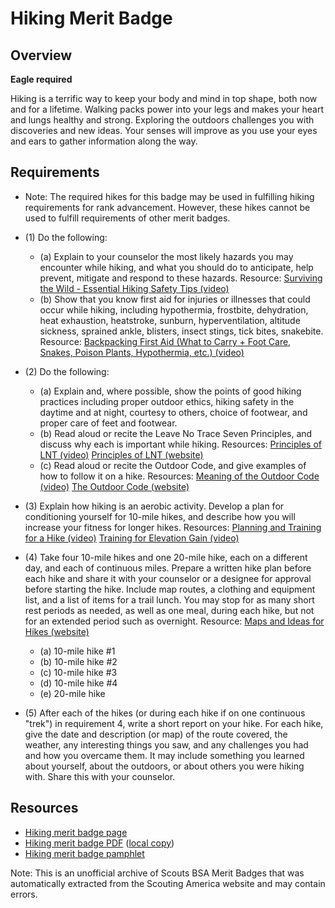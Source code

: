 

# Hiking Merit Badge


## Overview

**Eagle required**

Hiking is a terrific way to keep your body and mind in top shape, both now and for a lifetime. Walking packs power into your legs and makes your heart and lungs healthy and strong. Exploring the outdoors challenges you with discoveries and new ideas. Your senses will improve as you use your eyes and ears to gather information along the way.

## Requirements

* Note: The required hikes for this badge may be used in fulfilling hiking requirements for rank advancement. However, these  hikes cannot be used to fulfill requirements of other merit badges.
* (1) Do the following:
    * (a) Explain to your counselor the most likely hazards you may encounter while hiking, and what you should do to anticipate, help prevent, mitigate and respond to these hazards. Resource: [Surviving the Wild - Essential Hiking Safety Tips (video)](https://youtu.be/YGQG0C0HBGw?si=aOL6J4mdZXt51LDC)
    * (b) Show that you know first aid for injuries or illnesses that could occur while hiking, including hypothermia, frostbite, dehydration, heat exhaustion, heatstroke, sunburn, hyperventilation, altitude sickness, sprained ankle, blisters, insect stings, tick bites, snakebite. Resource: [Backpacking First Aid (What to Carry + Foot Care, Snakes, Poison Plants, Hypothermia, etc.) (video)](https://youtu.be/nxExCQiWa_U?si=E-FC1vbHZYI0vxhb)


* (2) Do the following:
    * (a) Explain and, where possible, show the points of good hiking practices including proper outdoor ethics, hiking safety in the daytime and at night, courtesy to others, choice of footwear, and proper care of feet and footwear.
    * (b) Read aloud or recite the Leave No Trace Seven Principles, and discuss why each is important while hiking. Resources: [Principles of LNT (video)](https://youtu.be/Rpq01rO9ZR0?si=hjjnThExBUjG0aIW) [Principles of LNT (website)](https://lnt.org/why/7-principles/)
    * (c) Read aloud or recite the Outdoor Code, and give examples of how to follow it on a hike. Resources: [Meaning of the Outdoor Code (video)](https://youtu.be/65XLNt19C0k?si=sIBLlWQ55dJKTM9x) [The Outdoor Code (website)](https://www.scouting.org/outdoor-programs/outdoor-ethics/outdoor-code/)


* (3) Explain how hiking is an aerobic activity. Develop a plan for conditioning yourself for 10-mile hikes, and describe how you will increase your fitness for longer hikes. Resources:  [Planning and Training for a Hike (video)](https://youtu.be/XRaT-02V6_Q?si=KWpuleheaJYZVlBd)  [Training for Elevation Gain (video)](https://youtu.be/wrAzopMgriU?si=POvk4jZLbzeTos5t)
* (4) Take four 10-mile hikes and one 20-mile hike, each on a different day, and each of continuous miles. Prepare a written hike plan before each hike and share it with your counselor or a designee for approval before starting the hike. Include map routes, a clothing and equipment list, and a list of items for a trail lunch. You may stop for as many short rest periods as needed, as well as one meal, during each hike, but not for an extended period such as overnight. Resource:  [Maps and Ideas for Hikes (website)](https://www.hikingproject.com/)
    * (a) 10-mile hike #1
    * (b) 10-mile hike #2
    * (c) 10-mile hike #3
    * (d) 10-mile hike #4
    * (e) 20-mile hike


* (5) After each of the hikes (or during each hike if on one continuous "trek") in requirement 4, write a short report on your hike. For each hike, give the date and description (or map) of the route covered, the weather, any interesting things you saw, and any challenges you had and how you overcame them. It may include something you learned about yourself, about the outdoors, or about others you were hiking with. Share this with your counselor.


## Resources

- [Hiking merit badge page](https://www.scouting.org/merit-badges/hiking/)
- [Hiking merit badge PDF](https://filestore.scouting.org/filestore/Merit_Badge_ReqandRes/Pamphlets/Hiking_2024.pdf) ([local copy](files/hiking-merit-badge.pdf))
- [Hiking merit badge pamphlet](https://www.scoutshop.org/scouts-bsa-hiking-merit-badge-pamphlet-es-662397.html)

Note: This is an unofficial archive of Scouts BSA Merit Badges that was automatically extracted from the Scouting America website and may contain errors.